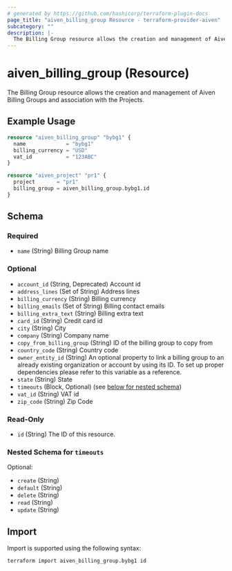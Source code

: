 ```yaml
---
# generated by https://github.com/hashicorp/terraform-plugin-docs
page_title: "aiven_billing_group Resource - terraform-provider-aiven"
subcategory: ""
description: |-
  The Billing Group resource allows the creation and management of Aiven Billing Groups and association with the Projects.
---
```


# aiven_billing_group (Resource)

The Billing Group resource allows the creation and management of Aiven Billing Groups and association with the Projects.

## Example Usage

```terraform
resource "aiven_billing_group" "bybg1" {
  name             = "bybg1"
  billing_currency = "USD"
  vat_id           = "123ABC"
}

resource "aiven_project" "pr1" {
  project       = "pr1"
  billing_group = aiven_billing_group.bybg1.id
}
```

<!-- schema generated by tfplugindocs -->
## Schema

### Required

- `name` (String) Billing Group name

### Optional

- `account_id` (String, Deprecated) Account id
- `address_lines` (Set of String) Address lines
- `billing_currency` (String) Billing currency
- `billing_emails` (Set of String) Billing contact emails
- `billing_extra_text` (String) Billing extra text
- `card_id` (String) Credit card id
- `city` (String) City
- `company` (String) Company name
- `copy_from_billing_group` (String) ID of the billing group to copy from
- `country_code` (String) Country code
- `owner_entity_id` (String) An optional property to link a billing group to an already existing organization or account by using its ID. To set up proper dependencies please refer to this variable as a reference.
- `state` (String) State
- `timeouts` (Block, Optional) (see [below for nested schema](#nestedblock--timeouts))
- `vat_id` (String) VAT id
- `zip_code` (String) Zip Code

### Read-Only

- `id` (String) The ID of this resource.

<a id="nestedblock--timeouts"></a>
### Nested Schema for `timeouts`

Optional:

- `create` (String)
- `default` (String)
- `delete` (String)
- `read` (String)
- `update` (String)

## Import

Import is supported using the following syntax:

```shell
terraform import aiven_billing_group.bybg1 id
```
